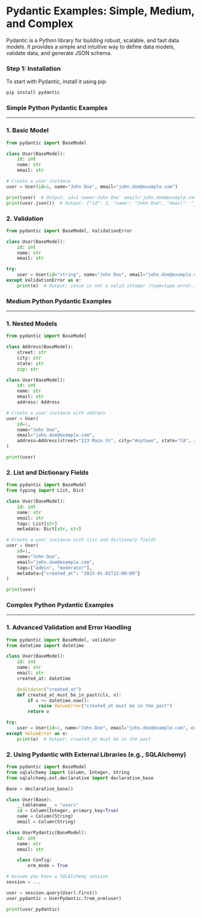 **Pydantic Examples: Simple, Medium, and Complex**
============================================

Pydantic is a Python library for building robust, scalable, and fast data models. It provides a simple and intuitive way to define data models, validate data, and generate JSON schema.

### **Step 1: Installation**

To start with Pydantic, install it using pip:

```bash
pip install pydantic
```

### **Simple Python Pydantic Examples**
------------------------------------

### **1. Basic Model**

```python
from pydantic import BaseModel

class User(BaseModel):
    id: int
    name: str
    email: str

# Create a user instance
user = User(id=1, name="John Doe", email="john.doe@example.com")

print(user)  # Output: id=1 name='John Doe' email='john.doe@example.com'
print(user.json())  # Output: {"id": 1, "name": "John Doe", "email": "john.doe@example.com"}
```

### **2. Validation**

```python
from pydantic import BaseModel, ValidationError

class User(BaseModel):
    id: int
    name: str
    email: str

try:
    user = User(id="string", name="John Doe", email="john.doe@example.com")
except ValidationError as e:
    print(e)  # Output: value is not a valid integer (type=type_error.integer)
```

### **Medium Python Pydantic Examples**
--------------------------------------

### **1. Nested Models**

```python
from pydantic import BaseModel

class Address(BaseModel):
    street: str
    city: str
    state: str
    zip: str

class User(BaseModel):
    id: int
    name: str
    email: str
    address: Address

# Create a user instance with address
user = User(
    id=1,
    name="John Doe",
    email="john.doe@example.com",
    address=Address(street="123 Main St", city="Anytown", state="CA", zip="12345")
)

print(user)  
```

### **2. List and Dictionary Fields**

```python
from pydantic import BaseModel
from typing import List, Dict

class User(BaseModel):
    id: int
    name: str
    email: str
    tags: List[str]
    metadata: Dict[str, str]

# Create a user instance with list and dictionary fields
user = User(
    id=1,
    name="John Doe",
    email="john.doe@example.com",
    tags=["admin", "moderator"],
    metadata={"created_at": "2022-01-01T12:00:00"}
)

print(user)  
```

### **Complex Python Pydantic Examples**
--------------------------------------

### **1. Advanced Validation and Error Handling**

```python
from pydantic import BaseModel, validator
from datetime import datetime

class User(BaseModel):
    id: int
    name: str
    email: str
    created_at: datetime

    @validator("created_at")
    def created_at_must_be_in_past(cls, v):
        if v >= datetime.now():
            raise ValueError("created_at must be in the past")
        return v

try:
    user = User(id=1, name="John Doe", email="john.doe@example.com", created_at=datetime.now())
except ValueError as e:
    print(e)  # Output: created_at must be in the past
```

### **2. Using Pydantic with External Libraries (e.g., SQLAlchemy)**

```python
from pydantic import BaseModel
from sqlalchemy import Column, Integer, String
from sqlalchemy.ext.declarative import declarative_base

Base = declarative_base()

class User(Base):
    __tablename__ = "users"
    id = Column(Integer, primary_key=True)
    name = Column(String)
    email = Column(String)

class UserPydantic(BaseModel):
    id: int
    name: str
    email: str

    class Config:
        orm_mode = True

# Assume you have a SQLAlchemy session
session = ... 

user = session.query(User).first()
user_pydantic = UserPydantic.from_orm(user)

print(user_pydantic)  
```
